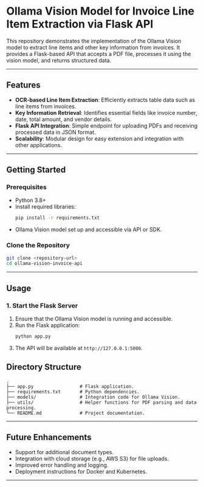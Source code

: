 # Ollama Vision Model for Invoice Line Item Extraction via Flask API

This repository demonstrates the implementation of the Ollama Vision model to extract line items and other key information from invoices. It provides a Flask-based API that accepts a PDF file, processes it using the vision model, and returns structured data.

---

## Features

- **OCR-based Line Item Extraction**: Efficiently extracts table data such as line items from invoices.
- **Key Information Retrieval**: Identifies essential fields like invoice number, date, total amount, and vendor details.
- **Flask API Integration**: Simple endpoint for uploading PDFs and receiving processed data in JSON format.
- **Scalability**: Modular design for easy extension and integration with other applications.

---

## Getting Started

### Prerequisites

- Python 3.8+
- Install required libraries:
  ```bash
  pip install -r requirements.txt
  ```
- Ollama Vision model set up and accessible via API or SDK.

### Clone the Repository
```bash
git clone <repository-url>
cd ollama-vision-invoice-api
```

---

## Usage

### 1. Start the Flask Server
1. Ensure that the Ollama Vision model is running and accessible.
2. Run the Flask application:
   ```bash
   python app.py
   ```
3. The API will be available at `http://127.0.0.1:5000`.

## Directory Structure
```plaintext
.
├── app.py                 # Flask application.
├── requirements.txt       # Python dependencies.
├── models/                # Integration code for Ollama Vision.
├── utils/                 # Helper functions for PDF parsing and data processing.
└── README.md              # Project documentation.
```

---

## Future Enhancements
- Support for additional document types.
- Integration with cloud storage (e.g., AWS S3) for file uploads.
- Improved error handling and logging.
- Deployment instructions for Docker and Kubernetes.

---


